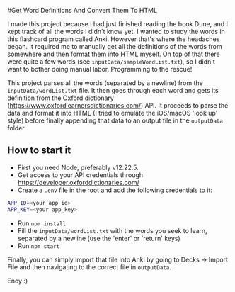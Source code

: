 #Get Word Definitions And Convert Them To HTML

I made this project because I had just finished reading the book Dune, and I kept track of all the words I didn't know yet. I wanted to study the words in this flashcard program called Anki. However that's where the headaches began. It required me to manually get all the definitions of the words from somewhere and then format them into HTML myself. On top of that there were quite a few words (see `inputData/sampleWordList.txt`), so I didn't want to bother doing manual labor. Programming to the rescue!

This project parses all the words (separated by a newline) from the `inputData/wordList.txt` file. It then goes through each word and gets its definition from the Oxford dictionary (https://www.oxfordlearnersdictionaries.com/) API. It proceeds to parse the data and format it into HTML (I tried to emulate the iOS/macOS 'look up' style) before finally appending that data to an output file in the `outputData` folder.

## How to start it
* First you need Node, preferably v12.22.5.
* Get access to your API credentials through https://developer.oxforddictionaries.com/
* Create a `.env` file in the root and add the following credentials to it:
```sh
APP_ID=<your app_id>
APP_KEY=<your app_key>
```
* Run `npm install`
* Fill the `inputData/wordList.txt` with the words you seek to learn, separated by a newline (use the 'enter' or 'return' keys)
* Run `npm start`

Finally, you can simply import that file into Anki by going to Decks -> Import File and then navigating to the correct file in `outputData`.

Enoy :)
